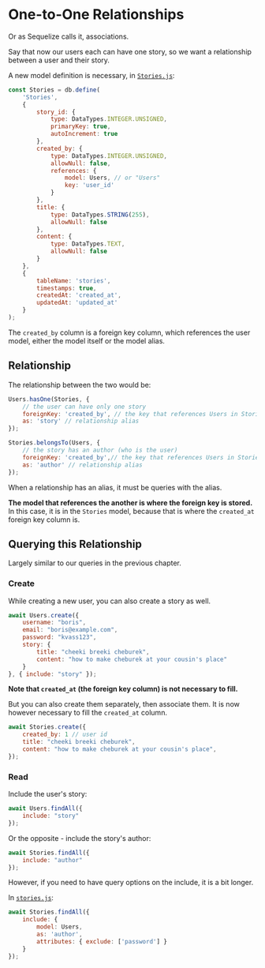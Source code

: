 # One-to-One Relationships

Or as Sequelize calls it, associations.

Say that now our users each can have one story, so we want a relationship between a user and their story.

A new model definition is necessary, in [`Stories.js`](../server/src/models/Stories.js):

```js
const Stories = db.define(
    'Stories',
    {
        story_id: {
            type: DataTypes.INTEGER.UNSIGNED,
            primaryKey: true,
            autoIncrement: true
        },
        created_by: {
            type: DataTypes.INTEGER.UNSIGNED,
            allowNull: false,
            references: {
                model: Users, // or "Users"
                key: 'user_id'
            }
        },
        title: {
            type: DataTypes.STRING(255),
            allowNull: false
        },
        content: {
            type: DataTypes.TEXT,
            allowNull: false
        }
    },
    {
        tableName: 'stories',
        timestamps: true,
        createdAt: 'created_at',
        updatedAt: 'updated_at'
    }
);
```

The `created_by` column is a foreign key column, which references the user model, either the model itself or the model alias.

## Relationship

The relationship between the two would be:

```js
Users.hasOne(Stories, {
    // the user can have only one story
    foreignKey: 'created_by', // the key that references Users in Stories
    as: 'story' // relationship alias
});

Stories.belongsTo(Users, {
    // the story has an author (who is the user)
    foreignKey: 'created_by',// the key that references Users in Stories
    as: 'author' // relationship alias
});
```

When a relationship has an alias, it must be queries with the alias.

**The model that references the another is where the foreign key is stored.** In this case, it is in the `Stories` model, because that is where the `created_at` foreign key column is.

## Querying this Relationship

Largely similar to our queries in the previous chapter.

### Create

While creating a new user, you can also create a story as well.

```js
await Users.create({
    username: "boris",
    email: "boris@example.com",
    password: "kvass123",
    story: {
        title: "cheeki breeki cheburek",
        content: "how to make cheburek at your cousin's place"
    }
}, { include: "story" });
```

**Note that `created_at` (the foreign key column) is not necessary to fill.**

But you can also create them separately, then associate them. It is now however necessary to fill the `created_at` column.

```js
await Stories.create({
    created_by: 1 // user id
    title: "cheeki breeki cheburek",
    content: "how to make cheburek at your cousin's place",
});
```

### Read

Include the user's story:

```js
await Users.findAll({
    include: "story"
});
```

Or the opposite - include the story's author:

```js
await Stories.findAll({
    include: "author"
});
```

However, if you need to have query options on the include, it is a bit longer.

In [`stories.js`](../server/src/controllers/stories.js):

```js
await Stories.findAll({
    include: {
        model: Users,
        as: 'author',
        attributes: { exclude: ['password'] }
    }
});
```

